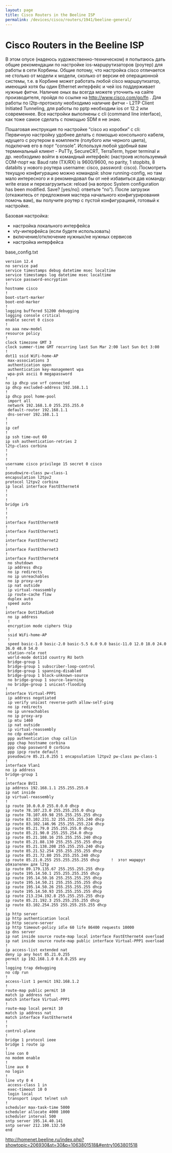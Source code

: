 ```yaml
---
layout: page
title: Cisco Routers in the Beeline ISP
permalink: /devices/cisco/routers/1941/beeline-general/
---
```


# Cisco Routers in the Beeline ISP


В этом опусе (надеюсь художественно-техническом) я попытаюсь дать общие рекомендации по настройке ios-маршрутизаторов (роутер) для работы в сети Корбины. Общие потому, что настройка cisco отличается не столько от модели к модели, сколько от версии её операционной системы, т.е. в Корбине может работать любой cisco маршрутизатор, имеющий хотя бы один Ethernet интерфейс и чей ios поддерживает нужные фитчи. Наличие оных вы всегда можете уточнить на сайте производителя, пройдя по ссылке на http://www.cisco.com/go/fn . Для работы по l2tp-протоколу необходимо наличие фитчи - L2TP Client Initiated Tunneling, для работы по pptp необходим ios от 12.2 или современнее. Все настройки выполнены с cli (command line interface), как тоже самое сделать с помощью SDM я не знаю.

Пошаговая инструкция по настройке “cisco из коробки” с cli:
Первичную настройку удобнее делать с помощью консольного кабеля, идущего с роутером в комплекте (голубого или черного цвета), подключив его в порт “console”. Используя любой удобный вам терминальный клиент - PuTTy, SecureCRT, TerraTerm, hyper terminal и др. необходимо войти в командный интерфейс (настроив используемый COM-порт на: Baud rate (TX/RX) is 9600/9600, no parity, 1 stopbits, 8 databits у нового роутера username: cisco, password: cisco). Посмотреть текущую конфигурацию можно командой: show running-config, но там мало интересного и я рекомендовал бы от неё избавиться дав команду: write erase и перезагрузиться: reload (на вопрос System configuration has been modified. Save? [yes/no]: ответьте “no”). После загрузки (откажитесь от предложения мастера начального конфигурирования помочь вам), вы получите роутер с пустой конфигурацией, готовый к настройке.

Базовая настройка:
- настройка локального интерфейса
- vty-интерфейса (если будете использовать)
- включение/отключение нужных/не нужных сервисов
- настройка интерфейса



base_config.txt


    version 12.4
    no service pad
    service timestamps debug datetime msec localtime
    service timestamps log datetime msec localtime
    service password-encryption
    !
    hostname cisco
    !
    boot-start-marker
    boot-end-marker
    !
    logging buffered 51200 debugging
    logging console critical
    enable secret 0 cisco
    !
    no aaa new-model
    resource policy
    !
    clock timezone GMT 3
    clock summer-time GMT recurring last Sun Mar 2:00 last Sun Oct 3:00
    !
    dot11 ssid WiFi-home-AP
     max-associations 3
     authentication open
     authentication key-management wpa
     wpa-psk ascii 0 megapassword
    !
    no ip dhcp use vrf connected
    ip dhcp excluded-address 192.168.1.1
    !
    ip dhcp pool home-pool
     import all
     network 192.168.1.0 255.255.255.0
     default-router 192.168.1.1
     dns-server 192.168.1.1
    !
    !
    ip cef
    !
    ip ssh time-out 60
    ip ssh authentication-retries 2
    l2tp-class corbina
    !
    !
    !
    username cisco privilege 15 secret 0 cisco
    !
    pseudowire-class pw-class-1
    encapsulation l2tpv2
    protocol l2tpv2 corbina
    ip local interface FastEthernet4
    !
    !
    !
    bridge irb
    !
    !
    !
    interface FastEthernet0
    !
    interface FastEthernet1
    !
    interface FastEthernet2
    !
    interface FastEthernet3
    !
    interface FastEthernet4
     no shutdown
     ip address dhcp
     no ip redirects
     no ip unreachables
     no ip proxy-arp
     ip nat outside
     ip virtual-reassembly
     ip route-cache flow
     duplex auto
     speed auto
    !
    interface Dot11Radio0
     no ip address
     !
     encryption mode ciphers tkip
     !
     ssid WiFi-home-AP
     !
     speed basic-1.0 basic-2.0 basic-5.5 6.0 9.0 basic-11.0 12.0 18.0 24.0 36.0 48.0 54.0
     station-role root
     world-mode dot11d country RU both
     bridge-group 1
     bridge-group 1 subscriber-loop-control
     bridge-group 1 spanning-disabled
     bridge-group 1 block-unknown-source
     no bridge-group 1 source-learning
     no bridge-group 1 unicast-flooding
    !
    interface Virtual-PPP1
     ip address negotiated
     ip verify unicast reverse-path allow-self-ping
     no ip redirects
     no ip unreachables
     no ip proxy-arp
     ip mtu 1460
     ip nat outside
     ip virtual-reassembly
     no cdp enable
     ppp authentication chap callin
     ppp chap hostname corbina
     ppp chap password 0 corbina
     ppp ipcp route default
     pseudowire 85.21.0.255 1 encapsulation l2tpv2 pw-class pw-class-1
    !
    interface Vlan1
    no ip address
    bridge-group 1
    !
    interface BVI1
    ip address 192.168.1.1 255.255.255.0
    ip nat inside
    ip virtual-reassembly
    !
    ip route 10.0.0.0 255.0.0.0 dhcp
    ip route 78.107.23.0 255.255.255.0 dhcp
    ip route 78.107.69.98 255.255.255.255 dhcp
    ip route 83.102.231.32 255.255.255.240 dhcp
    ip route 83.102.146.96 255.255.255.224 dhcp
    ip route 85.21.79.0 255.255.255.0 dhcp
    ip route 85.21.90.0 255.255.254.0 dhcp
    ip route 85.21.108.16 255.255.255.240 dhcp
    ip route 85.21.88.130 255.255.255.255 dhcp
    ip route 85.21.138.208 255.255.255.240 dhcp
    ip route 85.21.52.254 255.255.255.255 dhcp
    ip route 85.21.72.80 255.255.255.240 dhcp
    ip route 85.21.0.255 255.255.255.255 dhcp     !  этот маршрут обязателен для l2tp
    ip route 89.179.135.67 255.255.255.255 dhcp
    ip route 195.14.50.1 255.255.255.255 dhcp
    ip route 195.14.50.16 255.255.255.255 dhcp
    ip route 195.14.50.21 255.255.255.255 dhcp
    ip route 195.14.50.26 255.255.255.255 dhcp
    ip route 195.14.50.93 255.255.255.255 dhcp
    ip route 213.234.192.8 255.255.255.255 dhcp
    ip route 85.21.192.3 255.255.255.255 dhcp
    ip route 83.102.254.255 255.255.255.255 dhcp
    !
    ip http server
    ip http authentication local
    ip http secure-server
    ip http timeout-policy idle 60 life 86400 requests 10000
    ip dns server
    ip nat inside source route-map local interface FastEthernet4 overload
    ip nat inside source route-map public interface Virtual-PPP1 overload
    !
    ip access-list extended nat
    deny ip any host 85.21.0.255
    permit ip 192.168.1.0 0.0.0.255 any
    !
    logging trap debugging
    no cdp run
    !
    access-list 1 permit 192.168.1.2
    !
    route-map public permit 10
    match ip address nat
    match interface Virtual-PPP1
    !
    route-map local permit 10
    match ip address nat
    match interface FastEthernet4
    !
    !
    control-plane
    !
    bridge 1 protocol ieee
    bridge 1 route ip
    !
    line con 0
    no modem enable
    !
    line aux 0
    no login
    !
    line vty 0 4
     access-class 1 in
     exec-timeout 10 0
     login local
     transport input telnet ssh
    !
    scheduler max-task-time 5000
    scheduler allocate 4000 1000
    scheduler interval 500
    sntp server 195.14.40.141
    sntp server 212.100.132.50
    end




http://homenet.beeline.ru/index.php?showtopic=206930&st=30&p=1063801518&#entry1063801518
